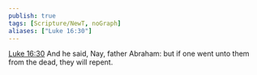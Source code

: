 ```yaml
---
publish: true
tags: [Scripture/NewT, noGraph]
aliases: ["Luke 16:30"]
---
```

[Luke 16:30](https://churchofjesuschrist.org/study/scriptures/nt/luke/16?lang=eng&id=p30#p30) And he said, Nay, father Abraham: but if one went unto them from the dead, they will repent.
